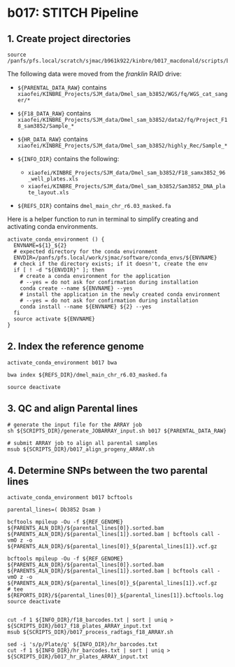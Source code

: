 # b017: STITCH Pipeline

## 1. Create project directories

```
source /panfs/pfs.local/scratch/sjmac/b961k922/kinbre/b017_macdonald/scripts/b017_config.sh
```

The following data were moved from the _franklin_ RAID drive:

-   `${PARENTAL_DATA_RAW}` contains `xiaofei/KINBRE_Projects/SJM_data/Dmel_sam_b3852/WGS/fq/WGS_cat_sanger/*`  
-   `${F18_DATA_RAW}` contains `xiaofei/KINBRE_Projects/SJM_data/Dmel_sam_b3852/data2/fq/Project_F18_sam3852/Sample_*`  
-   `${HR_DATA_RAW}` contains `xiaofei/KINBRE_Projects/SJM_data/Dmel_sam_b3852/highly_Rec/Sample_*`  
-   `${INFO_DIR}` contains the following:
    -   `xiaofei/KINBRE_Projects/SJM_data/Dmel_sam_b3852/F18_samx3852_96_well_plates.xls`  
    -   `xiaofei/KINBRE_Projects/SJM_data/Dmel_sam_b3852/Sam3852_DNA_plate_layout.xls`

-   `${REFS_DIR}` contains `dmel_main_chr_r6.03_masked.fa`


Here is a helper function to run in terminal to simplify creating and activating conda environments.

```
activate_conda_environment () {
  ENVNAME=${1}_${2}
  # expected directory for the conda environment
  ENVDIR=/panfs/pfs.local/work/sjmac/software/conda_envs/${ENVNAME}
  # check if the directory exists; if it doesn't, create the env
  if [ ! -d "${ENVDIR}" ]; then
    # create a conda environment for the application
    # --yes = do not ask for confirmation during installation
    conda create --name ${ENVNAME} --yes
    # install the application in the newly created conda environment
    # --yes = do not ask for confirmation during installation
    conda install --name ${ENVNAME} ${2} --yes
  fi
  source activate ${ENVNAME}
}

```


## 2. Index the reference genome

```
activate_conda_environment b017 bwa

bwa index ${REFS_DIR}/dmel_main_chr_r6.03_masked.fa

source deactivate
```

## 3. QC and align Parental lines

```
# generate the input file for the ARRAY job
sh ${SCRIPTS_DIR}/generate_JOBARRAY_input.sh b017 ${PARENTAL_DATA_RAW}

# submit ARRAY job to align all parental samples
msub ${SCRIPTS_DIR}/b017_align_progeny_ARRAY.sh

```

## 4. Determine SNPs between the two parental lines

```
activate_conda_environment b017 bcftools

parental_lines=( Db3852 Dsam )

bcftools mpileup -Ou -f ${REF_GENOME} ${PARENTS_ALN_DIR}/${parental_lines[0]}.sorted.bam ${PARENTS_ALN_DIR}/${parental_lines[1]}.sorted.bam | bcftools call -vmO z -o ${PARENTS_ALN_DIR}/${parental_lines[0]}_${parental_lines[1]}.vcf.gz

bcftools mpileup -Ou -f ${REF_GENOME} ${PARENTS_ALN_DIR}/${parental_lines[0]}.sorted.bam ${PARENTS_ALN_DIR}/${parental_lines[1]}.sorted.bam | bcftools call -vmO z -o ${PARENTS_ALN_DIR}/${parental_lines[0]}_${parental_lines[1]}.vcf.gz
# tee ${REPORTS_DIR}/${parental_lines[0]}_${parental_lines[1]}.bcftools.log
source deactivate

```



```

cut -f 1 ${INFO_DIR}/f18_barcodes.txt | sort | uniq > ${SCRIPTS_DIR}/b017_f18_plates_ARRAY_input.txt
msub ${SCRIPTS_DIR}/b017_process_radtags_f18_ARRAY.sh

sed -i 's/p/Plate/g' ${INFO_DIR}/hr_barcodes.txt
cut -f 1 ${INFO_DIR}/hr_barcodes.txt | sort | uniq > ${SCRIPTS_DIR}/b017_hr_plates_ARRAY_input.txt

```
